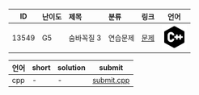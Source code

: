 | ID | 난이도 | 제목 | 분류 | 링크 | 언어 |
| -- | ---- | :-- | :-- | --- | --- |
| 13549 | G5 | 숨바꼭질 3 | 연습문제 | [문제](https://www.acmicpc.net/problem/13549) | [![cpp](/assets/cpp.svg)](/solutions/%5BG5%5D13549%20숨바꼭질%203/submit.cpp)  |

| 언어 | short | solution | submit |
| --- | ----- | -------- | ------ |
| cpp | - | - | [submit.cpp](submit.cpp) |
